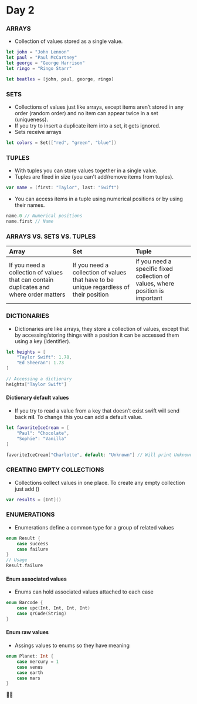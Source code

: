 # Day 2

### ARRAYS
- Collection of values stored as a single value.
```swift 
let john = "John Lennon"
let paul = "Paul McCartney"
let george = "George Harrison"
let ringo = "Ringo Starr"

let beatles = [john, paul, george, ringo]
```
### SETS
- Collections of values just like arrays, except items aren’t stored in any order (random order) and no item can appear twice in a set (uniqueness).
- If you try to insert a duplicate item into a set, it gets ignored.
- Sets receive arrays
```swift 
let colors = Set(["red", "green", "blue"])
```
### TUPLES
- With tuples you can store values together in a single value. 
- Tuples are fixed in size (you can't add/remove items from tuples). 
```swift 
var name = (first: "Taylor", last: "Swift")
```
- You can access items in a tuple using numerical positions or by using their names.
```swift 
name.0 // Numerical positions
name.first // Name

```
### ARRAYS VS. SETS VS. TUPLES
|Array|Set|Tuple|
|:---|:---|:---|
|If you need a collection of values that can contain duplicates and where order matters |If you need a collection of values that have to be unique regardless of their position|if you need a specific fixed collection of values, where position is important|

### DICTIONARIES
- Dictionaries are like arrays, they store a collection of values, except that by accessing/storing things with a position it can be accessed them using a key (identifier).
```swift
let heights = [
    "Taylor Swift": 1.78,
    "Ed Sheeran": 1.73
]

// Accessing a dictionary
heights["Taylor Swift"]
```
#### Dictionary default values
- If you try to read a value from a key that doesn’t exist swift will send back **nil**. To change this you can add a default value.
```swift
let favoriteIceCream = [
    "Paul": "Chocolate",
    "Sophie": "Vanilla"
]

favoriteIceCream["Charlotte", default: "Unknown"] // Will print Unknown
```
### CREATING EMPTY COLLECTIONS
- Collections collect values in one place. To create any empty collection just add ()
```swift
var results = [Int]()
```
### ENUMERATIONS
- Enumerations define a common type for a group of related values
```swift
enum Result {
    case success
    case failure
}
// Usage
Result.failure
```
#### Enum associated values
- Enums can hold associated values attached to each case
```swift
enum Barcode {
    case upc(Int, Int, Int, Int)
    case qrCode(String)
}
```
#### Enum raw values
- Assings values to enums so they have meaning
```swift
enum Planet: Int {
    case mercury = 1
    case venus
    case earth
    case mars
}
```
:woman_technologist:
